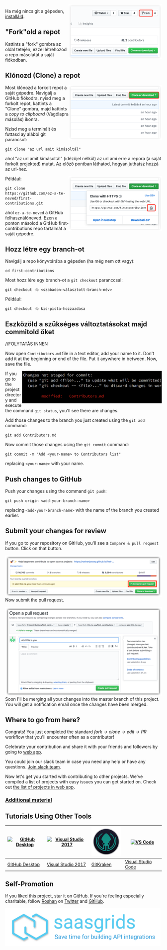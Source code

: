 <img align="right" width="300" src="assets/fork.png" alt="fork this repository" />

Ha még nincs git a gépeden, [installáld]( https://help.github.com/articles/set-up-git/).

## "Fork"old a repot

Kattints a "fork" gombra az oldal tetején, ezzel létrehozod a repo másolatát a saját fiókodban.

## Klónozd (Clone) a repot

<img align="right" width="300" src="assets/clone.png" alt="clone this repository" />

Most klónozd a forkolt repot a saját gépedre. Navigálj a GitHub fiókodra, nyisd meg a forkolt repot, kattints a "Clone" gombra, majd kattints a *copy to clipboard* (Vágólapra másolás) ikonra. 

Nzisd meg a terminált és futtasd ay alábbi git parancsot:

```
git clone "az url amit kimásoltál"
```
ahol "az url amit kimásoltál" (idézőjel nélkül) az url ami erre a repora (a saját forkolt projekted) mutat.
Az előző pontban láthatod, hogyan juthatsz hozzá az url-hez.

<img align="right" width="300" src="assets/copy-to-clipboard.png" alt="copy URL to clipboard" />

Például:
```
git clone https://github.com/ez-a-te-neved/first-contributions.git
```
ahol `ez-a-te-neved` a GitHub felhasználóneved. Ezen a ponton másolod a GitHub first-contributions repo tartalmát a saját gépedre.

## Hozz létre egy branch-ot

Navigálj a repo könyvtárába a gépeden (ha még nem ott vagy):

```
cd first-contributions
```
Most hozz lére egy branch-ot a `git checkout` paranccsal:
```
git checkout -b <szabadon-választott-branch-név>
```

Például:
```
git checkout -b kis-pista-hozzaadasa
```

## Eszközöld a szükséges változtatásokat majd commitold őket

//FOLYTATÁS INNEN 

Now open `Contributors.md` file in a text editor, add your name to it. Don't add it at the beginning or end of the file. Put it anywhere in between. Now, save the file.

<img align="right" width="450" src="assets/git-status.png" alt="git status" />


If you go to the project directory and execute the command `git status`, you'll see there are changes.


Add those changes to the branch you just created using the `git add` command:

```
git add Contributors.md
```

Now commit those changes using the `git commit` command:
```
git commit -m "Add <your-name> to Contributors list"
```
replacing `<your-name>` with your name.

## Push changes to GitHub

Push your changes using the command `git push`:
```
git push origin <add-your-branch-name>
```
replacing `<add-your-branch-name>` with the name of the branch you created earlier.

## Submit your changes for review

If you go to your repository on GitHub, you'll see a  `Compare & pull request` button. Click on that button.

<img style="float: right;" src="assets/compare-and-pull.png" alt="create a pull request" />

Now submit the pull request.

<img style="float: right;" src="assets/submit-pull-request.png" alt="submit pull request" />

Soon I'll be merging all your changes into the master branch of this project. You will get a notification email once the changes have been merged.

## Where to go from here?

Congrats!  You just completed the standard _fork -> clone -> edit -> PR_ workflow that you'll encounter often as a contributor!

Celebrate your contribution and share it with your friends and followers by going to [web app](https://firstcontributions.github.io/#social-share).

You could join our slack team in case you need any help or have any questions. [Join slack team](https://join.slack.com/t/firstcontributors/shared_invite/enQtMzE1MTYwNzI3ODQ0LTZiMDA2OGI2NTYyNjM1MTFiNTc4YTRhZTg4OWZjMzA0ZWZmY2UxYzVkMzI1ZmVmOWI4ODdkZWQwNTM2NDVmNjY).

Now let's get you started with contributing to other projects. We've compiled a list of projects with easy issues you can get started on. Check out [the list of projects in web app](https://firstcontributions.github.io/#project-list).

### [Additional material](additional-material/git_workflow_scenarios/additional-material.md)


## Tutorials Using Other Tools

|<a href="github-desktop-tutorial.md"><img alt="GitHub Desktop" src="https://desktop.github.com/images/desktop-icon.svg" width="100"></a>|<a href="github-windows-vs2017-tutorial.md"><img alt="Visual Studio 2017" src="https://www.visualstudio.com/wp-content/uploads/2017/11/microsoft-visual-studio.svg" width="100"></a>|<a href="gitkraken-tutorial.md"><img alt="GitKraken" src="/assets/gk-icon.png" width="100"></a>|<a href="github-windows-vs-code-tutorial.md"><img alt="VS Code" src="https://upload.wikimedia.org/wikipedia/commons/2/2d/Visual_Studio_Code_1.18_icon.svg" width=100></a>|
|---|---|---|---|
|[GitHub Desktop](github-desktop-tutorial.md)|[Visual Studio 2017](github-windows-vs2017-tutorial.md)|[GitKraken](gitkraken-tutorial.md)|[Visual Studio Code](github-windows-vs-code-tutorial.md)|

## Self-Promotion

If you liked this project, star it on [GitHub](https://github.com/Roshanjossey/first-contributions).
If you're feeling especially charitable, follow [Roshan](https://roshanjossey.github.io/) on
[Twitter](https://twitter.com/sudo__bangbang) and
[GitHub](https://github.com/roshanjossey).

<a href="http://saasgrids.com"> <img alt="https://app.saasgrids.com" src="assets/saasgrids-banner.png" width="500"></a>

